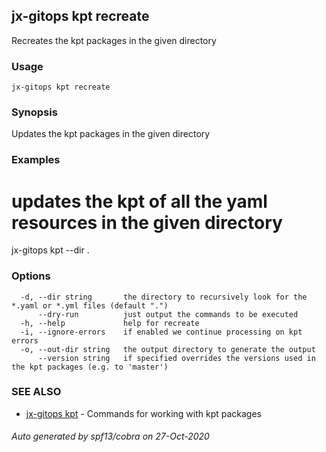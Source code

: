 ## jx-gitops kpt recreate

Recreates the kpt packages in the given directory

### Usage

```
jx-gitops kpt recreate
```

### Synopsis

Updates the kpt packages in the given directory

### Examples

  # updates the kpt of all the yaml resources in the given directory
  jx-gitops kpt --dir .

### Options

```
  -d, --dir string       the directory to recursively look for the *.yaml or *.yml files (default ".")
      --dry-run          just output the commands to be executed
  -h, --help             help for recreate
  -i, --ignore-errors    if enabled we continue processing on kpt errors
  -o, --out-dir string   the output directory to generate the output
      --version string   if specified overrides the versions used in the kpt packages (e.g. to 'master')
```

### SEE ALSO

* [jx-gitops kpt](jx-gitops_kpt.md)	 - Commands for working with kpt packages

###### Auto generated by spf13/cobra on 27-Oct-2020
